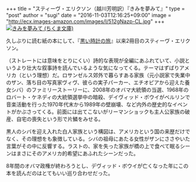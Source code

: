 +++
title = "スティーヴ・エリクソン（越川芳明訳）『きみを夢みて』"
type = "post"
author = "sugi"
date = "2016-11-03T12:16:25+09:00"
image = "http://ecx.images-amazon.com/images/I/512gNazp-CL.jpg"
+++
<a href="http://www.amazon.co.jp/exec/obidos/ASIN/4480432981/chezsugi-22/ref=nosim/" name="amazletlink" target="_blank"><img src="http://ecx.images-amazon.com/images/I/512gNazp-CL.jpg" alt="きみを夢みて (ちくま文庫)" class="alignleft"  /></a>

久しぶりに読む紙の本にして、『[黒い時計の旅](/book/1286/)』以来2冊目のスティーヴ・エリクソン。

（ストレートには意味をとりにくい）詩的な表現が全編にあふれていて、小説というより壮大な叙事詩を読んでいるような気になってくる。テーマはずばりアメリカ（という理想）だ。ロサンゼルス郊外で暮らすある家族（元小説家で失業中のザン、落ち目の写真家ヴィヴ、彼らの実子パーカー、エチオピアから迎えた養女シバ）のファミリーストーリーに、2008年のオバマ大統領の当選、1968年のロバート・ケネディの大統領選挙中の暗殺、デイヴィッド・ボウイがベルリンで音楽活動を行った1970年代末から1989年の壁崩壊、など内外の歴史的なイベントがかぶさってくる。前面には出てこないがリーマンショックも主人公家族の破産、自宅の喪失という形で片鱗をみせる。

黒人のシバを迎え入れた白人家族という構図は、アメリカという国の来歴だけでなく、その理想をも象徴している。シバの祖母にあたる女性がザンにささやいた言葉がその中に反響する。ラストの、家を失った家族が橋の上で食べて眠るシーンはまさにそのアメリカ的希望にあふれたシーンだった。

8年間のオバマ政権が終わろうとし、デヴィッド・ボウイが亡くなった年にこの本を読んだのはとてもいい巡り合わせだった。
